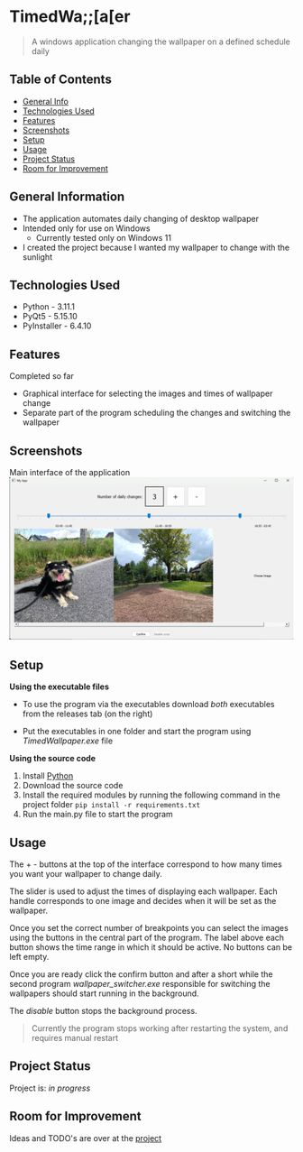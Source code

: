 # TimedWa;;[a[er
> A windows application changing the wallpaper on a defined schedule daily

## Table of Contents
* [General Info](#general-information)
* [Technologies Used](#technologies-used)
* [Features](#features)
* [Screenshots](#screenshots)
* [Setup](#setup)
* [Usage](#usage)
* [Project Status](#project-status)
* [Room for Improvement](#room-for-improvement)
<!-- * [License](#license) -->


## General Information
- The application automates daily changing of desktop wallpaper
- Intended only for use on Windows
  - Currently tested only on Windows 11
- I created the project because I wanted my wallpaper to change with the sunlight


## Technologies Used
- Python - 3.11.1
- PyQt5 - 5.15.10
- PyInstaller - 6.4.10


## Features
Completed so far
- Graphical interface for selecting the images and times of wallpaper change
- Separate part of the program scheduling the changes and switching the wallpaper


## Screenshots
Main interface of the application
![Example screenshot](./screenshots/screenshot1.png)


## Setup
__Using the executable files__
- To use the program via the executables download _both_ executables from the releases tab (on the right)

- Put the executables in one folder and start the program using _TimedWallpaper.exe_ file

__Using the source code__
1. Install [Python](https://www.python.org/downloads/)
2. Download the source code
3. Install the required modules by running the following command in the project folder
`pip install -r requirements.txt`
4. Run the main.py file to start the program


## Usage
The + - buttons at the top of the interface correspond to how many times you want your wallpaper to change daily.

The slider is used to adjust the times of displaying each wallpaper. Each handle corresponds to one image and decides 
when it will be set as the wallpaper. 

Once you set the correct number of breakpoints you can select the images using the buttons 
in the central part of the program. The label above each button shows the time range in which it should be active.
No buttons can be left empty.

Once you are ready click the confirm button and after a short while the second program _wallpaper_switcher.exe_ 
responsible for switching the wallpapers should start running in the background.

The _disable_ button stops the background process. 

> Currently the program stops working after restarting the system, and requires manual restart

## Project Status
Project is: _in progress_


## Room for Improvement
Ideas and TODO's are over at the [project](https://github.com/users/Filip22022/projects/3)


<!-- Optional -->
<!-- ## License -->
<!-- This project is open source and available under the [... License](). -->
